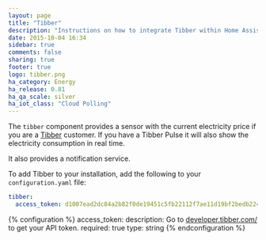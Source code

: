 ```yaml
---
layout: page
title: "Tibber"
description: "Instructions on how to integrate Tibber within Home Assistant."
date: 2015-10-04 16:34
sidebar: true
comments: false
sharing: true
footer: true
logo: tibber.png
ha_category: Energy
ha_release: 0.81
ha_qa_scale: silver
ha_iot_class: "Cloud Polling"
---
```



The `tibber` component provides a sensor with the current electricity price if you are a [Tibber](https://tibber.com/) customer.
If you have a Tibber Pulse it will also show the electricity consumption in real time.

It also provides a notification service.

To add Tibber to your installation, add the following to your `configuration.yaml` file:

```yaml
tibber:
  access_token: d1007ead2dc84a2b82f0de19451c5fb22112f7ae11d19bf2bedb224a003ff74a
```

{% configuration %}
  access_token:
    description: Go to [developer.tibber.com/](https://developer.tibber.com/) to get your API token.
    required: true
    type: string
{% endconfiguration %}

